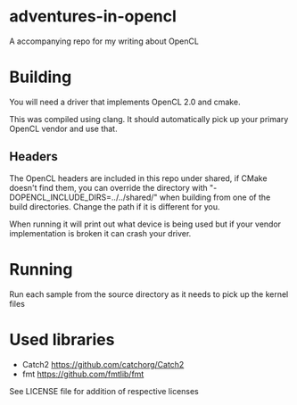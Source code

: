 # adventures-in-opencl
A accompanying repo for my writing about OpenCL

# Building
You will need a driver that implements OpenCL 2.0 and cmake.

This was compiled using clang. It should automatically pick up your primary
OpenCL vendor and use that.

## Headers

The OpenCL headers are included in this repo under shared, if CMake doesn't find them, you can override the directory with "-DOPENCL_INCLUDE_DIRS=../../shared/" when building from one of the build directories. Change the path if it is different for you.

When running it will print out what device is being used but if your
vendor implementation is broken it can crash your driver.

# Running
Run each sample from the source directory as it needs to pick up the kernel
files

# Used libraries
- Catch2 https://github.com/catchorg/Catch2
- fmt https://github.com/fmtlib/fmt

See LICENSE file for addition of respective licenses